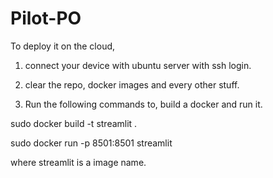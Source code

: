 # Pilot-PO

To deploy it on the cloud, 
1. connect your device with ubuntu server with ssh login.

2. clear the repo, docker images and every other stuff.

3. Run the following commands to, build a docker and run it. 

sudo docker build -t streamlit .


sudo docker run -p 8501:8501 streamlit

where streamlit is a image name. 
